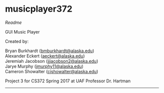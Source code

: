 # musicplayer372
*Readme*

GUI Music Player

Created by:

Bryan Burkhardt (bmburkhardt@alaska.edu)  
Alexander Eckert (aeckert@alaska.edu)  
Jeremiah Jacobson (jjjacobson2@alaska.edu)  
Jarye Murphy (jmurphy11@alaska.edu)  
Cameron Showalter (cjshowalter@alaska.edu)  


Project 3 for CS372 Spring 2017 at UAF
Professor Dr. Hartman

***
